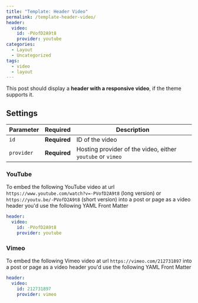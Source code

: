```yaml
---
title: "Template: Header Video"
permalink: /template-header-video/
header:
  video:
    id: -PVofD2A9t8
    provider: youtube
categories:
  - Layout
  - Uncategorized
tags:
  - video
  - layout
---
```


This post should display a **header with a responsive video**, if the theme supports it.

## Settings

| Parameter  | Required     | Description |
|----------  |---------     | ----------- |
| `id`       | **Required** | ID of the video |
| `provider` | **Required** | Hosting provider of the video, either `youtube` or `vimeo` |

### YouTube

To embed the following YouTube video at url `https://www.youtube.com/watch?v=-PVofD2A9t8` (long version) or `https://youtu.be/-PVofD2A9t8` (short version) into a post or page as a video header you'd use the following YAML Front Matter

```yaml
header:
  video:
    id: -PVofD2A9t8
    provider: youtube
```

### Vimeo

To embed the following Vimeo video at url `https://vimeo.com/212731897` into a post or page as a video header you'd use the following YAML Front Matter

```yaml
header:
  video:
    id: 212731897
    provider: vimeo
```